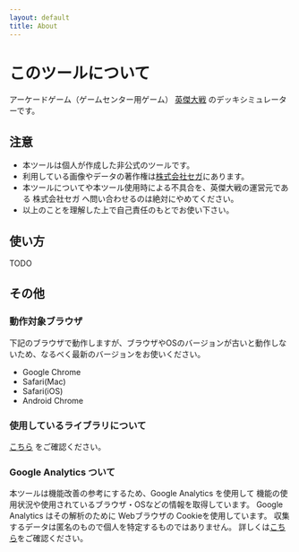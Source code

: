 ```yaml
---
layout: default
title: About
---
```


# このツールについて

アーケードゲーム（ゲームセンター用ゲーム） [英傑大戦](https://www.eiketsu-taisen.com/) のデッキシミュレーターです。

## 注意

- 本ツールは個人が作成した非公式のツールです。
- 利用している画像やデータの著作権は[株式会社セガ](https://www.sega.co.jp/)にあります。
- 本ツールについてや本ツール使用時による不具合を、英傑大戦の運営元である 株式会社セガ へ問い合わせるのは絶対にやめてください。
- 以上のことを理解した上で自己責任のもとでお使い下さい。

## 使い方

TODO

## その他

### 動作対象ブラウザ

下記のブラウザで動作しますが、ブラウザやOSのバージョンが古いと動作しないため、なるべく最新のバージョンをお使いください。

- Google Chrome
- Safari(Mac)
- Safari(iOS)
- Android Chrome

### 使用しているライブラリについて

[こちら](licenses.md) をご確認ください。

### Google Analytics ついて

本ツールは機能改善の参考にするため、Google Analytics を使用して
機能の使用状況や使用されているブラウザ・OSなどの情報を取得しています。
Google Analytics はその解析のために Webブラウザの Cookieを使用しています。
収集するデータは匿名のもので個人を特定するものではありません。
詳しくは[こちら](https://policies.google.com/technologies/partner-sites?hl=ja)をご確認ください。
